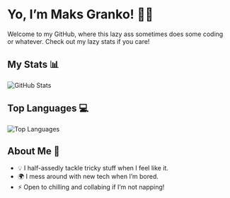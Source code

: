 # Yo, I’m Maks Granko! 👨‍💻

Welcome to my GitHub, where this lazy ass sometimes does some coding or whatever. Check out my lazy stats if you care!

## My Stats 📊
![GitHub Stats](https://github-readme-stats-eta-ivory-two2y94zwu.vercel.app/api?username=maksgranko&count_private=true&show_icons=true&bg_color=1a3c34&text_color=9eff8f&hide_border=true)

## Top Languages 💻
![Top Languages](https://github-readme-stats-eta-ivory-two2y94zwu.vercel.app/api/top-langs/?username=maksgranko&layout=compact&count_private=true&bg_color=1a3c34&text_color=9eff8f&hide_border=true)

## About Me 🌱
- 💡 I half-assedly tackle tricky stuff when I feel like it.
- 🌍 I mess around with new tech when I’m bored.
- ⚡ Open to chilling and collabing if I’m not napping!
